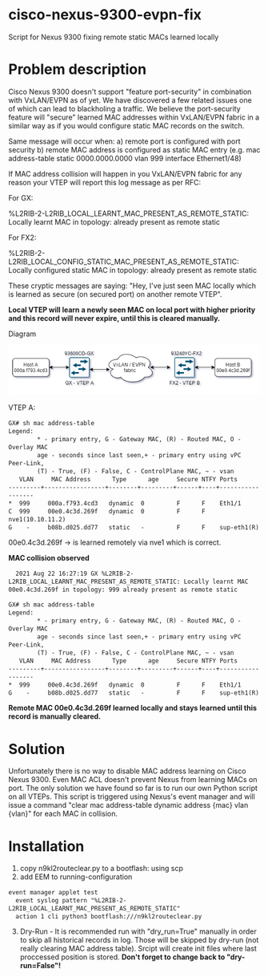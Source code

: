 # cisco-nexus-9300-evpn-fix
Script for Nexus 9300 fixing remote static MACs learned locally

# Problem description
Cisco Nexus 9300 doesn't support "feature port-security" in combination with VxLAN/EVPN as of yet. We have discovered a few related issues one of which can lead to blackholing a traffic. We believe the port-security feature will "secure" learned MAC addresses within VxLAN/EVPN fabric in a similar way as if you would configure static MAC records on the switch.

Same message will occur when:
  a) remote port is configured with port security
  b) remote MAC address is configured as static MAC entry (e.g. mac address-table static 0000.0000.0000 vlan 999 interface Ethernet1/48)

If MAC address collision will happen in you VxLAN/EVPN fabric for any reason your VTEP will report this log message as per RFC:

For GX:

  %L2RIB-2-L2RIB_LOCAL_LEARNT_MAC_PRESENT_AS_REMOTE_STATIC: Locally learnt MAC <MAC> in topology: <VLANID> already present as remote static

For FX2:

  %L2RIB-2-L2RIB_LOCAL_CONFIG_STATIC_MAC_PRESENT_AS_REMOTE_STATIC: Locally configured static MAC <MAC> in topology: <VLANID> already present as remote static

These cryptic messages are saying: "Hey, I've just seen MAC locally which is learned as secure (on secured port) on another remote VTEP". 

**Local VTEP will learn a newly seen MAC on local port with higher priority and this record will never expire, until this is cleared manually.**


 Diagram
  
 ![plot](./diagram_vxlan.png)

VTEP A:

```
GX# sh mac address-table 
Legend: 
        * - primary entry, G - Gateway MAC, (R) - Routed MAC, O - Overlay MAC
        age - seconds since last seen,+ - primary entry using vPC Peer-Link,
        (T) - True, (F) - False, C - ControlPlane MAC, ~ - vsan
   VLAN     MAC Address      Type      age     Secure NTFY Ports
---------+-----------------+--------+---------+------+----+------------------
*  999     000a.f793.4cd3   dynamic  0         F      F    Eth1/1
C  999     00e0.4c3d.269f   dynamic  0         F      F    nve1(10.10.11.2)
G    -     b08b.d025.dd77   static   -         F      F    sup-eth1(R)

```
  
  00e0.4c3d.269f -> is learned remotely via nve1 which is correct.
  
**MAC collision observed**

```  
  2021 Aug 22 16:27:19 GX %L2RIB-2-L2RIB_LOCAL_LEARNT_MAC_PRESENT_AS_REMOTE_STATIC: Locally learnt MAC 00e0.4c3d.269f in topology: 999 already present as remote static
```

```
GX# sh mac address-table 
Legend: 
        * - primary entry, G - Gateway MAC, (R) - Routed MAC, O - Overlay MAC
        age - seconds since last seen,+ - primary entry using vPC Peer-Link,
        (T) - True, (F) - False, C - ControlPlane MAC, ~ - vsan
   VLAN     MAC Address      Type      age     Secure NTFY Ports
---------+-----------------+--------+---------+------+----+------------------
*  999     00e0.4c3d.269f   dynamic  0         F      F    Eth1/1
G    -     b08b.d025.dd77   static   -         F      F    sup-eth1(R)
```  

  **Remote MAC 00e0.4c3d.269f learned locally and stays learned until this record is manually cleared.**
  
  
# Solution
  Unfortunately there is no way to disable MAC address learning on Cisco Nexus 9300. Even MAC ACL doesn't prevent Nexus from learning MACs on port. The only solution we have found so far is to run our own Python script on all VTEPs. This script is triggered using Nexus's event manager and will issue a command "clear mac address-table dynamic address {mac} vlan {vlan}" for each MAC in collision.
  
# Installation
  1) copy n9kl2routeclear.py to a bootflash: using scp
  2) add EEM to running-configuration
``` 
event manager applet test
  event syslog pattern "%L2RIB-2-L2RIB_LOCAL_LEARNT_MAC_PRESENT_AS_REMOTE_STATIC"
  action 1 cli python3 bootflash:///n9kl2routeclear.py
```
  3) Dry-Run - It is recommended run with "dry_run=True" manually in order to skip all historical records in log. Those will be skipped by dry-run (not really clearing MAC address table). Srcipt will create init files where last proccessed position is stored. **Don't forget to change back to "dry-run=False"!**
